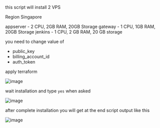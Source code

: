 this script will install 2 VPS 

Region Singapore 

appserver - 2 CPU, 2GB RAM, 20GB Storage
gateway - 1 CPU, 1GB RAM, 20GB Storage
jenkins - 1 CPU, 2 GB RAM, 20 GB storage

you need to change value of 
- public_key
- billing_account_id
- auth_token



apply terraform

![image](https://user-images.githubusercontent.com/56806850/219338034-01e6bfeb-add6-4a9d-92a7-047048ebb662.png)

wait installation and type `yes` when asked

![image](https://user-images.githubusercontent.com/56806850/219338197-cb276ca8-80bf-4931-b5c0-5d0822396a13.png)

after complete installation you will get at the end script output like this 

![image](https://user-images.githubusercontent.com/56806850/219338314-820eb9ae-675f-43ba-b1d9-e9761b54bb3e.png)

